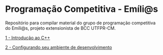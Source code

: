 # Programação Competitiva - Emíli@s

Repositório para compilar material do grupo de programação competitiva do Emíli@s, projeto extensionista de BCC UTFPR-CM.

[1 - Introdução ao C++](/1%20-%20Introdução.md)

[2 - Configurando seu ambiente de desenvolvimento](/material/2%20-%20Configurando%20seu%20ambiente%20de%20desenvolvimento.md)
